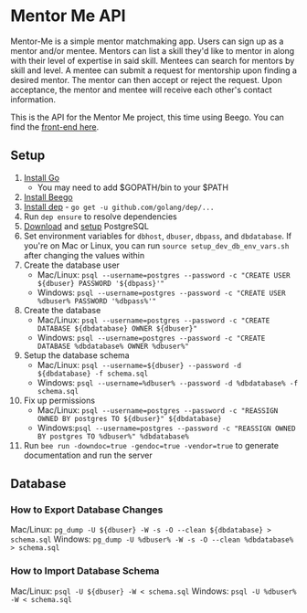 # Mentor Me API
Mentor-Me is a simple mentor matchmaking app. Users can sign up as a mentor and/or mentee. Mentors can list a skill they'd like to mentor in along with their level of expertise in said skill. Mentees can search for mentors by skill and level. A mentee can submit a request for mentorship upon finding a desired mentor. The mentor can then accept or reject the request. Upon acceptance, the mentor and mentee will receive each other's contact information.

This is the API for the Mentor Me project, this time using Beego. You can find the [front-end here](https://github.com/TheBeege/mentor-me).

## Setup
1. [Install Go](https://golang.org/doc/install)
    * You may need to add $GOPATH/bin to your $PATH
2. [Install Beego](https://beego.me/docs/install/)
3. [Install dep](https://github.com/golang/dep) - `go get -u github.com/golang/dep/...`
4. Run `dep ensure` to resolve dependencies
5. [Download](https://www.postgresql.org/download/) and [setup](https://wiki.postgresql.org/wiki/Detailed_installation_guides) PostgreSQL
6. Set environment variables for `dbhost`, `dbuser`, `dbpass`, and `dbdatabase`. If you're on Mac or Linux, you can run `source setup_dev_db_env_vars.sh` after changing the values within
7. Create the database user 
    * Mac/Linux: `psql --username=postgres --password -c "CREATE USER ${dbuser} PASSWORD '${dbpass}'"`
    * Windows: `psql --username=postgres --password -c "CREATE USER %dbuser% PASSWORD '%dbpass%'"`
8. Create the database
    * Mac/Linux: `psql --username=postgres --password -c "CREATE DATABASE ${dbdatabase} OWNER ${dbuser}"`
    * Windows: `psql --username=postgres --password -c "CREATE DATABASE %dbdatabase% OWNER %dbuser%"`
9. Setup the database schema 
    * Mac/Linux: `psql --username=${dbuser} --password -d ${dbdatabase} -f schema.sql`
    * Windows: `psql --username=%dbuser% --password -d %dbdatabase% -f schema.sql`
10. Fix up permissions
    * Mac/Linux: `psql --username=postgres --password -c "REASSIGN OWNED BY postgres TO ${dbuser}" ${dbdatabase}`
    * Windows:`psql --username=postgres --password -c "REASSIGN OWNED BY postgres TO %dbuser%" %dbdatabase%`
11. Run `bee run -downdoc=true -gendoc=true -vendor=true` to generate documentation and run the server

## Database
### How to Export Database Changes
Mac/Linux: `pg_dump -U ${dbuser} -W -s -O --clean ${dbdatabase} > schema.sql`
Windows: `pg_dump -U %dbuser% -W -s -O --clean %dbdatabase% > schema.sql`

### How to Import Database Schema
Mac/Linux: `psql -U ${dbuser} -W < schema.sql`
Windows: `psql -U %dbuser% -W < schema.sql`
